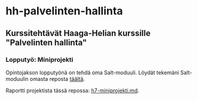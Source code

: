 # hh-palvelinten-hallinta

## Kurssitehtävät Haaga-Helian kurssille "Palvelinten hallinta"

### Lopputyö: Miniprojekti

Opintojakson lopputyönä on tehdä oma Salt-moduuli. Löydät tekemäni Salt-moduulin omasta reposta [täältä](https://github.com/RenneJ/palvelinten-hallinta-project).

Raportti projektista tässä repossa: [h7-miniprojekti.md](https://github.com/RenneJ/hh-palvelinten-hallinta/blob/main/h7-miniprojekti.md).
